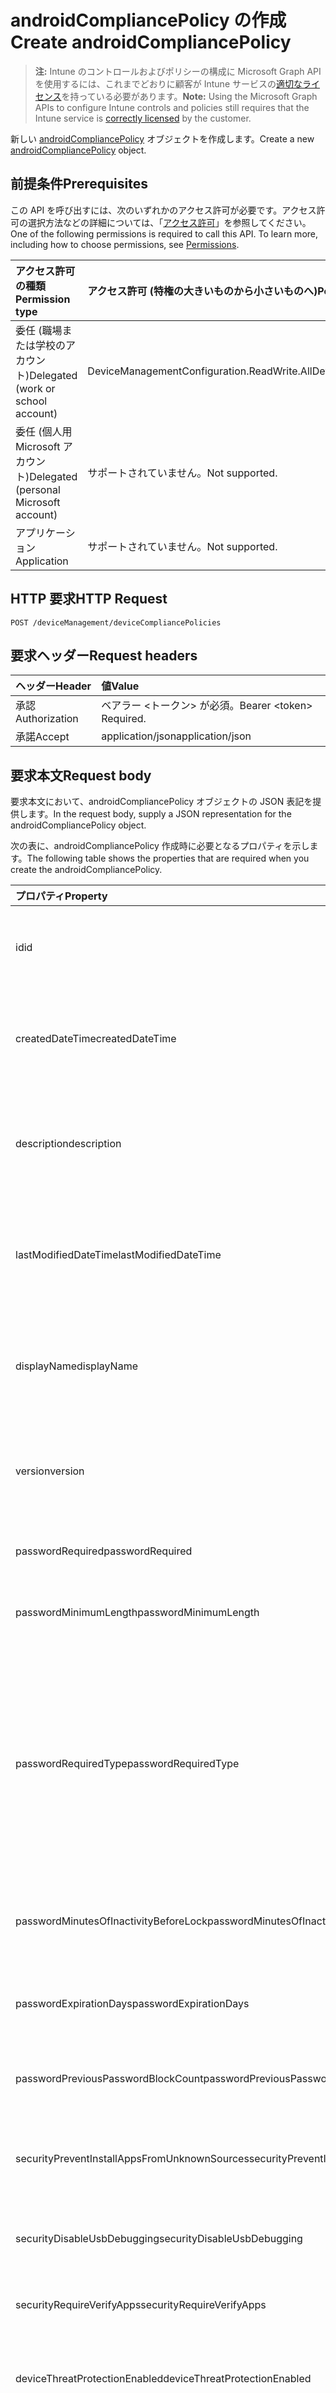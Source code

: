 # <a name="create-androidcompliancepolicy"></a><span data-ttu-id="6f053-101">androidCompliancePolicy の作成</span><span class="sxs-lookup"><span data-stu-id="6f053-101">Create androidCompliancePolicy</span></span>

> <span data-ttu-id="6f053-102">**注:** Intune のコントロールおよびポリシーの構成に Microsoft Graph API を使用するには、これまでどおりに顧客が Intune サービスの[適切なライセンス](https://go.microsoft.com/fwlink/?linkid=839381)を持っている必要があります。</span><span class="sxs-lookup"><span data-stu-id="6f053-102">**Note:** Using the Microsoft Graph APIs to configure Intune controls and policies still requires that the Intune service is [correctly licensed](https://go.microsoft.com/fwlink/?linkid=839381) by the customer.</span></span>

<span data-ttu-id="6f053-103">新しい [androidCompliancePolicy](../resources/intune_deviceconfig_androidcompliancepolicy.md) オブジェクトを作成します。</span><span class="sxs-lookup"><span data-stu-id="6f053-103">Create a new [androidCompliancePolicy](../resources/intune_deviceconfig_androidcompliancepolicy.md) object.</span></span>
## <a name="prerequisites"></a><span data-ttu-id="6f053-104">前提条件</span><span class="sxs-lookup"><span data-stu-id="6f053-104">Prerequisites</span></span>
<span data-ttu-id="6f053-p101">この API を呼び出すには、次のいずれかのアクセス許可が必要です。アクセス許可の選択方法などの詳細については、「[アクセス許可](../../../concepts/permissions_reference.md)」を参照してください。</span><span class="sxs-lookup"><span data-stu-id="6f053-p101">One of the following permissions is required to call this API. To learn more, including how to choose permissions, see [Permissions](../../../concepts/permissions_reference.md).</span></span>

|<span data-ttu-id="6f053-107">アクセス許可の種類</span><span class="sxs-lookup"><span data-stu-id="6f053-107">Permission type</span></span>|<span data-ttu-id="6f053-108">アクセス許可 (特権の大きいものから小さいものへ)</span><span class="sxs-lookup"><span data-stu-id="6f053-108">Permissions (from most to least privileged)</span></span>|
|:---|:---|
|<span data-ttu-id="6f053-109">委任 (職場または学校のアカウント)</span><span class="sxs-lookup"><span data-stu-id="6f053-109">Delegated (work or school account)</span></span>|<span data-ttu-id="6f053-110">DeviceManagementConfiguration.ReadWrite.All</span><span class="sxs-lookup"><span data-stu-id="6f053-110">DeviceManagementConfiguration.ReadWrite.All</span></span>|
|<span data-ttu-id="6f053-111">委任 (個人用 Microsoft アカウント)</span><span class="sxs-lookup"><span data-stu-id="6f053-111">Delegated (personal Microsoft account)</span></span>|<span data-ttu-id="6f053-112">サポートされていません。</span><span class="sxs-lookup"><span data-stu-id="6f053-112">Not supported.</span></span>|
|<span data-ttu-id="6f053-113">アプリケーション</span><span class="sxs-lookup"><span data-stu-id="6f053-113">Application</span></span>|<span data-ttu-id="6f053-114">サポートされていません。</span><span class="sxs-lookup"><span data-stu-id="6f053-114">Not supported.</span></span>|

## <a name="http-request"></a><span data-ttu-id="6f053-115">HTTP 要求</span><span class="sxs-lookup"><span data-stu-id="6f053-115">HTTP Request</span></span>
<!-- {
  "blockType": "ignored"
}
-->
``` http
POST /deviceManagement/deviceCompliancePolicies
```

## <a name="request-headers"></a><span data-ttu-id="6f053-116">要求ヘッダー</span><span class="sxs-lookup"><span data-stu-id="6f053-116">Request headers</span></span>
|<span data-ttu-id="6f053-117">ヘッダー</span><span class="sxs-lookup"><span data-stu-id="6f053-117">Header</span></span>|<span data-ttu-id="6f053-118">値</span><span class="sxs-lookup"><span data-stu-id="6f053-118">Value</span></span>|
|:---|:---|
|<span data-ttu-id="6f053-119">承認</span><span class="sxs-lookup"><span data-stu-id="6f053-119">Authorization</span></span>|<span data-ttu-id="6f053-120">ベアラー &lt;トークン&gt; が必須。</span><span class="sxs-lookup"><span data-stu-id="6f053-120">Bearer &lt;token&gt; Required.</span></span>|
|<span data-ttu-id="6f053-121">承諾</span><span class="sxs-lookup"><span data-stu-id="6f053-121">Accept</span></span>|<span data-ttu-id="6f053-122">application/json</span><span class="sxs-lookup"><span data-stu-id="6f053-122">application/json</span></span>|

## <a name="request-body"></a><span data-ttu-id="6f053-123">要求本文</span><span class="sxs-lookup"><span data-stu-id="6f053-123">Request body</span></span>
<span data-ttu-id="6f053-124">要求本文において、androidCompliancePolicy オブジェクトの JSON 表記を提供します。</span><span class="sxs-lookup"><span data-stu-id="6f053-124">In the request body, supply a JSON representation for the androidCompliancePolicy object.</span></span>

<span data-ttu-id="6f053-125">次の表に、androidCompliancePolicy 作成時に必要となるプロパティを示します。</span><span class="sxs-lookup"><span data-stu-id="6f053-125">The following table shows the properties that are required when you create the androidCompliancePolicy.</span></span>

|<span data-ttu-id="6f053-126">プロパティ</span><span class="sxs-lookup"><span data-stu-id="6f053-126">Property</span></span>|<span data-ttu-id="6f053-127">タイプ</span><span class="sxs-lookup"><span data-stu-id="6f053-127">Type</span></span>|<span data-ttu-id="6f053-128">説明</span><span class="sxs-lookup"><span data-stu-id="6f053-128">Description</span></span>|
|:---|:---|:---|
|<span data-ttu-id="6f053-129">id</span><span class="sxs-lookup"><span data-stu-id="6f053-129">id</span></span>|<span data-ttu-id="6f053-130">文字列</span><span class="sxs-lookup"><span data-stu-id="6f053-130">String</span></span>|<span data-ttu-id="6f053-131">エンティティのキー。</span><span class="sxs-lookup"><span data-stu-id="6f053-131">Key of the entity.</span></span> <span data-ttu-id="6f053-132">[deviceCompliancePolicy](../resources/intune_deviceconfig_devicecompliancepolicy.md) から継承します</span><span class="sxs-lookup"><span data-stu-id="6f053-132">Inherited from [deviceCompliancePolicy](../resources/intune_deviceconfig_devicecompliancepolicy.md)</span></span>|
|<span data-ttu-id="6f053-133">createdDateTime</span><span class="sxs-lookup"><span data-stu-id="6f053-133">createdDateTime</span></span>|<span data-ttu-id="6f053-134">DateTimeOffset</span><span class="sxs-lookup"><span data-stu-id="6f053-134">DateTimeOffset</span></span>|<span data-ttu-id="6f053-135">オブジェクトが作成された DateTime。</span><span class="sxs-lookup"><span data-stu-id="6f053-135">DateTime the object was created.</span></span> <span data-ttu-id="6f053-136">[deviceCompliancePolicy](../resources/intune_deviceconfig_devicecompliancepolicy.md) から継承します</span><span class="sxs-lookup"><span data-stu-id="6f053-136">Inherited from [deviceCompliancePolicy](../resources/intune_deviceconfig_devicecompliancepolicy.md)</span></span>|
|<span data-ttu-id="6f053-137">description</span><span class="sxs-lookup"><span data-stu-id="6f053-137">description</span></span>|<span data-ttu-id="6f053-138">String</span><span class="sxs-lookup"><span data-stu-id="6f053-138">String</span></span>|<span data-ttu-id="6f053-139">デバイス構成について管理者が提供した説明。</span><span class="sxs-lookup"><span data-stu-id="6f053-139">Admin provided description of the Device Configuration.</span></span> <span data-ttu-id="6f053-140">[deviceCompliancePolicy](../resources/intune_deviceconfig_devicecompliancepolicy.md) から継承します</span><span class="sxs-lookup"><span data-stu-id="6f053-140">Inherited from [deviceCompliancePolicy](../resources/intune_deviceconfig_devicecompliancepolicy.md)</span></span>|
|<span data-ttu-id="6f053-141">lastModifiedDateTime</span><span class="sxs-lookup"><span data-stu-id="6f053-141">lastModifiedDateTime</span></span>|<span data-ttu-id="6f053-142">DateTimeOffset</span><span class="sxs-lookup"><span data-stu-id="6f053-142">DateTimeOffset</span></span>|<span data-ttu-id="6f053-143">オブジェクトが最後に変更された DateTime。</span><span class="sxs-lookup"><span data-stu-id="6f053-143">DateTime the object was last modified.</span></span> <span data-ttu-id="6f053-144">[deviceCompliancePolicy](../resources/intune_deviceconfig_devicecompliancepolicy.md) から継承します</span><span class="sxs-lookup"><span data-stu-id="6f053-144">Inherited from [deviceCompliancePolicy](../resources/intune_deviceconfig_devicecompliancepolicy.md)</span></span>|
|<span data-ttu-id="6f053-145">displayName</span><span class="sxs-lookup"><span data-stu-id="6f053-145">displayName</span></span>|<span data-ttu-id="6f053-146">String</span><span class="sxs-lookup"><span data-stu-id="6f053-146">String</span></span>|<span data-ttu-id="6f053-147">デバイス構成について管理者が指定した名前。</span><span class="sxs-lookup"><span data-stu-id="6f053-147">Admin provided name of the device configuration.</span></span> <span data-ttu-id="6f053-148">[deviceCompliancePolicy](../resources/intune_deviceconfig_devicecompliancepolicy.md) から継承します</span><span class="sxs-lookup"><span data-stu-id="6f053-148">Inherited from [deviceCompliancePolicy](../resources/intune_deviceconfig_devicecompliancepolicy.md)</span></span>|
|<span data-ttu-id="6f053-149">version</span><span class="sxs-lookup"><span data-stu-id="6f053-149">version</span></span>|<span data-ttu-id="6f053-150">Int32</span><span class="sxs-lookup"><span data-stu-id="6f053-150">Int32</span></span>|<span data-ttu-id="6f053-151">デバイス構成のバージョン。</span><span class="sxs-lookup"><span data-stu-id="6f053-151">Version of the device configuration.</span></span> <span data-ttu-id="6f053-152">[deviceCompliancePolicy](../resources/intune_deviceconfig_devicecompliancepolicy.md) から継承します</span><span class="sxs-lookup"><span data-stu-id="6f053-152">Inherited from [deviceCompliancePolicy](../resources/intune_deviceconfig_devicecompliancepolicy.md)</span></span>|
|<span data-ttu-id="6f053-153">passwordRequired</span><span class="sxs-lookup"><span data-stu-id="6f053-153">passwordRequired</span></span>|<span data-ttu-id="6f053-154">Boolean</span><span class="sxs-lookup"><span data-stu-id="6f053-154">Boolean</span></span>|<span data-ttu-id="6f053-155">デバイスのロックを解除するパスワードを要求します。</span><span class="sxs-lookup"><span data-stu-id="6f053-155">Require a password to unlock device.</span></span>|
|<span data-ttu-id="6f053-156">passwordMinimumLength</span><span class="sxs-lookup"><span data-stu-id="6f053-156">passwordMinimumLength</span></span>|<span data-ttu-id="6f053-157">Int32</span><span class="sxs-lookup"><span data-stu-id="6f053-157">Int32</span></span>|<span data-ttu-id="6f053-158">パスワードの最小文字数。</span><span class="sxs-lookup"><span data-stu-id="6f053-158">Minimum password length.</span></span> <span data-ttu-id="6f053-159">有効な値は 4 から 16 までです</span><span class="sxs-lookup"><span data-stu-id="6f053-159">Valid values 4 to 16</span></span>|
|<span data-ttu-id="6f053-160">passwordRequiredType</span><span class="sxs-lookup"><span data-stu-id="6f053-160">passwordRequiredType</span></span>|[<span data-ttu-id="6f053-161">androidRequiredPasswordType</span><span class="sxs-lookup"><span data-stu-id="6f053-161">androidRequiredPasswordType</span></span>](../resources/intune_deviceconfig_androidrequiredpasswordtype.md)|<span data-ttu-id="6f053-162">パスワード内の文字の種類です。</span><span class="sxs-lookup"><span data-stu-id="6f053-162">Type of characters in password Possible values are: , , , , , , , .</span></span> <span data-ttu-id="6f053-163">可能な値は、`deviceDefault`、`alphabetic`、`alphanumeric`、`alphanumericWithSymbols`、`lowSecurityBiometric`、`numeric`、`numericComplex`、`any` です。</span><span class="sxs-lookup"><span data-stu-id="6f053-163">The possible values are `deviceDefault`, `alphabetic`, `alphanumeric`, `alphanumericWithSymbols`, `lowSecurityBiometric`, `numeric`, `numericComplex`, `any`, , , , or .</span></span>|
|<span data-ttu-id="6f053-164">passwordMinutesOfInactivityBeforeLock</span><span class="sxs-lookup"><span data-stu-id="6f053-164">passwordMinutesOfInactivityBeforeLock</span></span>|<span data-ttu-id="6f053-165">Int32</span><span class="sxs-lookup"><span data-stu-id="6f053-165">Int32</span></span>|<span data-ttu-id="6f053-166">パスワードが要求されるまでの非アクティブ時間 (分)。</span><span class="sxs-lookup"><span data-stu-id="6f053-166">Minutes of inactivity before a password is required.</span></span>|
|<span data-ttu-id="6f053-167">passwordExpirationDays</span><span class="sxs-lookup"><span data-stu-id="6f053-167">passwordExpirationDays</span></span>|<span data-ttu-id="6f053-168">Int32</span><span class="sxs-lookup"><span data-stu-id="6f053-168">Int32</span></span>|<span data-ttu-id="6f053-169">パスワードの有効期限が切れるまでの日数。</span><span class="sxs-lookup"><span data-stu-id="6f053-169">Number of days before the password expires.</span></span> <span data-ttu-id="6f053-170">有効な値は 1 から 65535 までです</span><span class="sxs-lookup"><span data-stu-id="6f053-170">Valid values 1 to 65535</span></span>|
|<span data-ttu-id="6f053-171">passwordPreviousPasswordBlockCount</span><span class="sxs-lookup"><span data-stu-id="6f053-171">passwordPreviousPasswordBlockCount</span></span>|<span data-ttu-id="6f053-172">Int32</span><span class="sxs-lookup"><span data-stu-id="6f053-172">Int32</span></span>|<span data-ttu-id="6f053-173">ブロックする、以前のパスワードの数。</span><span class="sxs-lookup"><span data-stu-id="6f053-173">Number of previous passwords to block.</span></span>|
|<span data-ttu-id="6f053-174">securityPreventInstallAppsFromUnknownSources</span><span class="sxs-lookup"><span data-stu-id="6f053-174">securityPreventInstallAppsFromUnknownSources</span></span>|<span data-ttu-id="6f053-175">Boolean</span><span class="sxs-lookup"><span data-stu-id="6f053-175">Boolean</span></span>|<span data-ttu-id="6f053-176">デバイスが不明なソースからのアプリのインストールを許可しないことを要求します。</span><span class="sxs-lookup"><span data-stu-id="6f053-176">Require that devices disallow installation of apps from unknown sources.</span></span>|
|<span data-ttu-id="6f053-177">securityDisableUsbDebugging</span><span class="sxs-lookup"><span data-stu-id="6f053-177">securityDisableUsbDebugging</span></span>|<span data-ttu-id="6f053-178">Boolean</span><span class="sxs-lookup"><span data-stu-id="6f053-178">Boolean</span></span>|<span data-ttu-id="6f053-179">Android デバイスでの USB デバッグを無効にします。</span><span class="sxs-lookup"><span data-stu-id="6f053-179">Disable USB debugging on Android devices.</span></span>|
|<span data-ttu-id="6f053-180">securityRequireVerifyApps</span><span class="sxs-lookup"><span data-stu-id="6f053-180">securityRequireVerifyApps</span></span>|<span data-ttu-id="6f053-181">Boolean</span><span class="sxs-lookup"><span data-stu-id="6f053-181">Boolean</span></span>|<span data-ttu-id="6f053-182">Android の検証アプリ機能をオンにするよう要求します。</span><span class="sxs-lookup"><span data-stu-id="6f053-182">Require the Android Verify apps feature is turned on.</span></span>|
|<span data-ttu-id="6f053-183">deviceThreatProtectionEnabled</span><span class="sxs-lookup"><span data-stu-id="6f053-183">deviceThreatProtectionEnabled</span></span>|<span data-ttu-id="6f053-184">Boolean</span><span class="sxs-lookup"><span data-stu-id="6f053-184">Boolean</span></span>|<span data-ttu-id="6f053-185">デバイスの脅威保護が有効になっていることを要求します。</span><span class="sxs-lookup"><span data-stu-id="6f053-185">Require that devices have enabled device threat protection.</span></span>|
|<span data-ttu-id="6f053-186">deviceThreatProtectionRequiredSecurityLevel</span><span class="sxs-lookup"><span data-stu-id="6f053-186">deviceThreatProtectionRequiredSecurityLevel</span></span>|[<span data-ttu-id="6f053-187">deviceThreatProtectionLevel</span><span class="sxs-lookup"><span data-stu-id="6f053-187">deviceThreatProtectionLevel</span></span>](../resources/intune_deviceconfig_devicethreatprotectionlevel.md)|<span data-ttu-id="6f053-188">モバイル セキュリティ脅威防御に、コンプライアンス違反をレポートするための最小のリスク レベルを要求します。</span><span class="sxs-lookup"><span data-stu-id="6f053-188">Require Mobile Threat Protection minimum risk level to report noncompliance.</span></span> <span data-ttu-id="6f053-189">可能な値は、`unavailable`、`secured`、`low`、`medium`、`high`、`notSet` です。</span><span class="sxs-lookup"><span data-stu-id="6f053-189">The possible values are `unavailable`, `secured`, `low`, `medium`, `high`, `notSet`, , , , , , or .</span></span>|
|<span data-ttu-id="6f053-190">securityBlockJailbrokenDevices</span><span class="sxs-lookup"><span data-stu-id="6f053-190">securityBlockJailbrokenDevices</span></span>|<span data-ttu-id="6f053-191">Boolean</span><span class="sxs-lookup"><span data-stu-id="6f053-191">Boolean</span></span>|<span data-ttu-id="6f053-192">デバイスの脱獄またはルート化を認めません。</span><span class="sxs-lookup"><span data-stu-id="6f053-192">Devices must not be jailbroken or rooted.</span></span>|
|<span data-ttu-id="6f053-193">osMinimumVersion</span><span class="sxs-lookup"><span data-stu-id="6f053-193">osMinimumVersion</span></span>|<span data-ttu-id="6f053-194">String</span><span class="sxs-lookup"><span data-stu-id="6f053-194">String</span></span>|<span data-ttu-id="6f053-195">Android の最小バージョン。</span><span class="sxs-lookup"><span data-stu-id="6f053-195">Minimum Android version.</span></span>|
|<span data-ttu-id="6f053-196">osMaximumVersion</span><span class="sxs-lookup"><span data-stu-id="6f053-196">osMaximumVersion</span></span>|<span data-ttu-id="6f053-197">String</span><span class="sxs-lookup"><span data-stu-id="6f053-197">String</span></span>|<span data-ttu-id="6f053-198">Android の最大バージョン。</span><span class="sxs-lookup"><span data-stu-id="6f053-198">Maximum Android version.</span></span>|
|<span data-ttu-id="6f053-199">minAndroidSecurityPatchLevel</span><span class="sxs-lookup"><span data-stu-id="6f053-199">minAndroidSecurityPatchLevel</span></span>|<span data-ttu-id="6f053-200">String</span><span class="sxs-lookup"><span data-stu-id="6f053-200">String</span></span>|<span data-ttu-id="6f053-201">Android セキュリティ パッチの最小レベル。</span><span class="sxs-lookup"><span data-stu-id="6f053-201">Minimum Android security patch level.</span></span>|
|<span data-ttu-id="6f053-202">storageRequireEncryption</span><span class="sxs-lookup"><span data-stu-id="6f053-202">storageRequireEncryption</span></span>|<span data-ttu-id="6f053-203">Boolean</span><span class="sxs-lookup"><span data-stu-id="6f053-203">Boolean</span></span>|<span data-ttu-id="6f053-204">Android デバイスでの暗号化を要求します。</span><span class="sxs-lookup"><span data-stu-id="6f053-204">Require encryption on Android devices.</span></span>|
|<span data-ttu-id="6f053-205">securityRequireSafetyNetAttestationBasicIntegrity</span><span class="sxs-lookup"><span data-stu-id="6f053-205">securityRequireSafetyNetAttestationBasicIntegrity</span></span>|<span data-ttu-id="6f053-206">Boolean</span><span class="sxs-lookup"><span data-stu-id="6f053-206">Boolean</span></span>|<span data-ttu-id="6f053-207">デバイスが SafetyNet の基本整合性チェックに合格することを要求します。</span><span class="sxs-lookup"><span data-stu-id="6f053-207">Require the device to pass the SafetyNet basic integrity check.</span></span>|
|<span data-ttu-id="6f053-208">securityRequireSafetyNetAttestationCertifiedDevice</span><span class="sxs-lookup"><span data-stu-id="6f053-208">securityRequireSafetyNetAttestationCertifiedDevice</span></span>|<span data-ttu-id="6f053-209">Boolean</span><span class="sxs-lookup"><span data-stu-id="6f053-209">Boolean</span></span>|<span data-ttu-id="6f053-210">デバイスが SafetyNet の認定デバイス チェックに合格することを要求します。</span><span class="sxs-lookup"><span data-stu-id="6f053-210">Require the device to pass the SafetyNet certified device check.</span></span>|
|<span data-ttu-id="6f053-211">securityRequireGooglePlayServices</span><span class="sxs-lookup"><span data-stu-id="6f053-211">securityRequireGooglePlayServices</span></span>|<span data-ttu-id="6f053-212">Boolean</span><span class="sxs-lookup"><span data-stu-id="6f053-212">Boolean</span></span>|<span data-ttu-id="6f053-213">Google Play 開発者サービスがデバイスにインストールされて有効になっていることを要求します。</span><span class="sxs-lookup"><span data-stu-id="6f053-213">Require Google Play Services to be installed and enabled on the device.</span></span>|
|<span data-ttu-id="6f053-214">securityRequireUpToDateSecurityProviders</span><span class="sxs-lookup"><span data-stu-id="6f053-214">securityRequireUpToDateSecurityProviders</span></span>|<span data-ttu-id="6f053-215">Boolean</span><span class="sxs-lookup"><span data-stu-id="6f053-215">Boolean</span></span>|<span data-ttu-id="6f053-216">デバイスに最新のセキュリティ プロバイダーが必要です。</span><span class="sxs-lookup"><span data-stu-id="6f053-216">Require the device to have up to date security providers.</span></span> <span data-ttu-id="6f053-217">デバイスで Google Play 開発者サービスが有効かつ最新の状態になっている必要があります。</span><span class="sxs-lookup"><span data-stu-id="6f053-217">The device will require Google Play Services to be enabled and up to date.</span></span>|
|<span data-ttu-id="6f053-218">securityRequireCompanyPortalAppIntegrity</span><span class="sxs-lookup"><span data-stu-id="6f053-218">securityRequireCompanyPortalAppIntegrity</span></span>|<span data-ttu-id="6f053-219">Boolean</span><span class="sxs-lookup"><span data-stu-id="6f053-219">Boolean</span></span>|<span data-ttu-id="6f053-220">デバイスが会社のポータル クライアント アプリのランタイム整合性チェックに合格することを要求します。</span><span class="sxs-lookup"><span data-stu-id="6f053-220">Require the device to pass the Company Portal client app runtime integrity check.</span></span>|



## <a name="response"></a><span data-ttu-id="6f053-221">応答</span><span class="sxs-lookup"><span data-stu-id="6f053-221">Response</span></span>
<span data-ttu-id="6f053-222">このメソッドが成功した場合、このメソッドは `201 Created` 応答コードと、応答本文で [androidCompliancePolicy](../resources/intune_deviceconfig_androidcompliancepolicy.md) オブジェクトを返します。</span><span class="sxs-lookup"><span data-stu-id="6f053-222">If successful, this method returns a `201 Created` response code and a [androidCompliancePolicy](../resources/intune_deviceconfig_androidcompliancepolicy.md) object in the response body.</span></span>

## <a name="example"></a><span data-ttu-id="6f053-223">例</span><span class="sxs-lookup"><span data-stu-id="6f053-223">Example</span></span>
### <a name="request"></a><span data-ttu-id="6f053-224">要求</span><span class="sxs-lookup"><span data-stu-id="6f053-224">Request</span></span>
<span data-ttu-id="6f053-225">以下は、要求の例です。</span><span class="sxs-lookup"><span data-stu-id="6f053-225">Here is an example of the request.</span></span>
``` http
POST https://graph.microsoft.com/v1.0/deviceManagement/deviceCompliancePolicies
Content-type: application/json
Content-length: 1223

{
  "@odata.type": "#microsoft.graph.androidCompliancePolicy",
  "description": "Description value",
  "lastModifiedDateTime": "2017-01-01T00:00:35.1329464-08:00",
  "displayName": "Display Name value",
  "version": 7,
  "passwordRequired": true,
  "passwordMinimumLength": 5,
  "passwordRequiredType": "alphabetic",
  "passwordMinutesOfInactivityBeforeLock": 5,
  "passwordExpirationDays": 6,
  "passwordPreviousPasswordBlockCount": 2,
  "securityPreventInstallAppsFromUnknownSources": true,
  "securityDisableUsbDebugging": true,
  "securityRequireVerifyApps": true,
  "deviceThreatProtectionEnabled": true,
  "deviceThreatProtectionRequiredSecurityLevel": "secured",
  "securityBlockJailbrokenDevices": true,
  "osMinimumVersion": "Os Minimum Version value",
  "osMaximumVersion": "Os Maximum Version value",
  "minAndroidSecurityPatchLevel": "Min Android Security Patch Level value",
  "storageRequireEncryption": true,
  "securityRequireSafetyNetAttestationBasicIntegrity": true,
  "securityRequireSafetyNetAttestationCertifiedDevice": true,
  "securityRequireGooglePlayServices": true,
  "securityRequireUpToDateSecurityProviders": true,
  "securityRequireCompanyPortalAppIntegrity": true
}
```

### <a name="response"></a><span data-ttu-id="6f053-226">応答</span><span class="sxs-lookup"><span data-stu-id="6f053-226">Response</span></span>
<span data-ttu-id="6f053-p113">以下は、応答の例です。注:簡潔にするために、ここに示す応答オブジェクトは切り詰められている場合があります。すべてのプロパティは実際の呼び出しから返されます。</span><span class="sxs-lookup"><span data-stu-id="6f053-p113">Here is an example of the response. Note: The response object shown here may be truncated for brevity. All of the properties will be returned from an actual call.</span></span>
``` http
HTTP/1.1 201 Created
Content-Type: application/json
Content-Length: 1331

{
  "@odata.type": "#microsoft.graph.androidCompliancePolicy",
  "id": "752c820f-820f-752c-0f82-2c750f822c75",
  "createdDateTime": "2017-01-01T00:02:43.5775965-08:00",
  "description": "Description value",
  "lastModifiedDateTime": "2017-01-01T00:00:35.1329464-08:00",
  "displayName": "Display Name value",
  "version": 7,
  "passwordRequired": true,
  "passwordMinimumLength": 5,
  "passwordRequiredType": "alphabetic",
  "passwordMinutesOfInactivityBeforeLock": 5,
  "passwordExpirationDays": 6,
  "passwordPreviousPasswordBlockCount": 2,
  "securityPreventInstallAppsFromUnknownSources": true,
  "securityDisableUsbDebugging": true,
  "securityRequireVerifyApps": true,
  "deviceThreatProtectionEnabled": true,
  "deviceThreatProtectionRequiredSecurityLevel": "secured",
  "securityBlockJailbrokenDevices": true,
  "osMinimumVersion": "Os Minimum Version value",
  "osMaximumVersion": "Os Maximum Version value",
  "minAndroidSecurityPatchLevel": "Min Android Security Patch Level value",
  "storageRequireEncryption": true,
  "securityRequireSafetyNetAttestationBasicIntegrity": true,
  "securityRequireSafetyNetAttestationCertifiedDevice": true,
  "securityRequireGooglePlayServices": true,
  "securityRequireUpToDateSecurityProviders": true,
  "securityRequireCompanyPortalAppIntegrity": true
}
```



